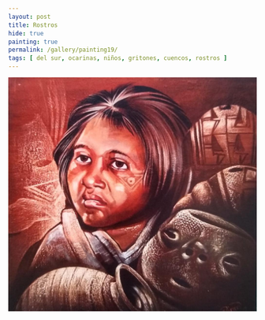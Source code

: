 ```yaml
---
layout: post
title: Rostros
hide: true
painting: true
permalink: /gallery/painting19/
tags: [ del sur, ocarinas, niños, gritones, cuencos, rostros ]
---
```


![Rostros](/assets/img/paintings/drawing_19.jpeg)
